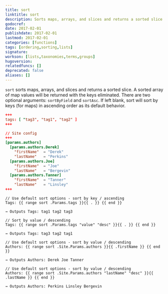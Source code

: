 ```yaml
---
title: sort
linktitle: sort
description: Sorts maps, arrays, and slices and returns a sorted slice.
godocref:
date: 2017-02-01
publishdate: 2017-02-01
lastmod: 2017-02-01
categories: [functions]
tags: [ordering,sorting,lists]
signature:
workson: [lists,taxonomies,terms,groups]
hugoversion:
relatedfuncs: []
deprecated: false
aliases: []
---
```


`sort` sorts maps, arrays, and slices and returns a sorted slice. A sorted array of map values will be returned with the keys eliminated. There are two optional arguments: `sortByField` and `sortAsc`. If left blank, sort will sort by keys (for maps) in ascending order as its default behavior.

```toml
+++
tags: [ "tag3", "tag1", "tag2" ]
+++

// Site config
+++
[params.authors]
  [params.authors.Derek]
    "firstName"  = "Derek"
    "lastName"   = "Perkins"
  [params.authors.Joe]
    "firstName"  = "Joe"
    "lastName"   = "Bergevin"
  [params.authors.Tanner]
    "firstName"  = "Tanner"
    "lastName"   = "Linsley"
+++
```

```
// Use default sort options - sort by key / ascending
Tags: {{ range sort .Params.tags }}{{ . }} {{ end }}

→ Outputs Tags: tag1 tag2 tag3

// Sort by value / descending
Tags: {{ range sort .Params.tags "value" "desc" }}{{ . }} {{ end }}

→ Outputs Tags: tag3 tag2 tag1

// Use default sort options - sort by value / descending
Authors: {{ range sort .Site.Params.authors }}{{ .firstName }} {{ end }}

→ Outputs Authors: Derek Joe Tanner

// Use default sort options - sort by value / descending
Authors: {{ range sort .Site.Params.authors "lastName" "desc" }}{{ .lastName }} {{ end }}

→ Outputs Authors: Perkins Linsley Bergevin
```

